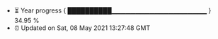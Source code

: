 - ⏳ Year progress { ██████████▁▁▁▁▁▁▁▁▁▁▁▁▁▁▁▁▁▁▁▁ } 34.95 %
- ⏰ Updated on Sat, 08 May 2021 13:27:48 GMT


